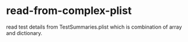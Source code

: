 # read-from-complex-plist
read test details from TestSummaries.plist which is combination of array and dictionary.                                                                                                                                                                                                                                                            
